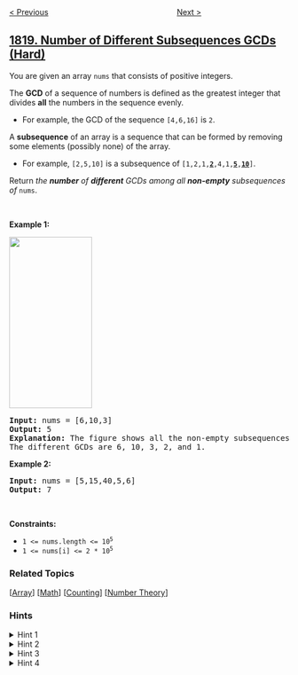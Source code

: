<!--|This file generated by command(leetcode description); DO NOT EDIT.    |-->
<!--+----------------------------------------------------------------------+-->
<!--|@author    awesee <openset.wang@gmail.com>                           |-->
<!--|@link      https://github.com/awesee                                 |-->
<!--|@home      https://github.com/awesee/leetcode                        |-->
<!--+----------------------------------------------------------------------+-->

[< Previous](../minimum-absolute-sum-difference "Minimum Absolute Sum Difference")
　　　　　　　　　　　　　　　　
[Next >](../maximum-number-of-accepted-invitations "Maximum Number of Accepted Invitations")

## [1819. Number of Different Subsequences GCDs (Hard)](https://leetcode.com/problems/number-of-different-subsequences-gcds "序列中不同最大公约数的数目")

<p>You are given an array <code>nums</code> that consists of positive integers.</p>

<p>The <strong>GCD</strong> of a sequence of numbers is defined as the greatest integer that divides <strong>all</strong> the numbers in the sequence evenly.</p>

<ul>
	<li>For example, the GCD of the sequence <code>[4,6,16]</code> is <code>2</code>.</li>
</ul>

<p>A <strong>subsequence</strong> of an array is a sequence that can be formed by removing some elements (possibly none) of the array.</p>

<ul>
	<li>For example, <code>[2,5,10]</code> is a subsequence of <code>[1,2,1,<strong><u>2</u></strong>,4,1,<u><strong>5</strong></u>,<u><strong>10</strong></u>]</code>.</li>
</ul>

<p>Return <em>the <strong>number</strong> of <strong>different</strong> GCDs among all <strong>non-empty</strong> subsequences of</em> <code>nums</code>.</p>

<p>&nbsp;</p>
<p><strong>Example 1:</strong></p>
<img alt="" src="https://assets.leetcode.com/uploads/2021/03/17/image-1.png" style="width: 149px; height: 309px;" />
<pre>
<strong>Input:</strong> nums = [6,10,3]
<strong>Output:</strong> 5
<strong>Explanation:</strong> The figure shows all the non-empty subsequences and their GCDs.
The different GCDs are 6, 10, 3, 2, and 1.
</pre>

<p><strong>Example 2:</strong></p>

<pre>
<strong>Input:</strong> nums = [5,15,40,5,6]
<strong>Output:</strong> 7
</pre>

<p>&nbsp;</p>
<p><strong>Constraints:</strong></p>

<ul>
	<li><code>1 &lt;= nums.length &lt;= 10<sup>5</sup></code></li>
	<li><code>1 &lt;= nums[i] &lt;= 2 * 10<sup>5</sup></code></li>
</ul>

### Related Topics
  [[Array](../../tag/array/README.md)]
  [[Math](../../tag/math/README.md)]
  [[Counting](../../tag/counting/README.md)]
  [[Number Theory](../../tag/number-theory/README.md)]

### Hints
<details>
<summary>Hint 1</summary>
Think of how to check if a number x is a gcd of a subsequence.
</details>

<details>
<summary>Hint 2</summary>
If there is such subsequence, then all of it will be divisible by x. Moreover, if you divide each number in the subsequence by x , then the gcd of the resulting numbers will be 1.
</details>

<details>
<summary>Hint 3</summary>
Adding a number to a subsequence cannot increase its gcd. So, if there is a valid subsequence for x , then the subsequence that contains all multiples of x is a valid one too.
</details>

<details>
<summary>Hint 4</summary>
Iterate on all possiblex from 1 to 10^5, and check if there is a valid subsequence for x.
</details>
